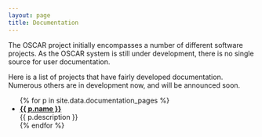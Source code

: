 ```yaml
---
layout: page
title: Documentation
---
```


The OSCAR project initially encompasses a number of different software projects.
As the OSCAR system is still under development, there is no single source for user
documentation. 

Here is a list of projects that have fairly developed documentation. Numerous others
are in development now, and will be announced soon.

<ul>
{% for p in site.data.documentation_pages %}
  <li>
    <a href="{{ p.documentation_url }}">
    <strong>{{ p.name }}</strong>
    </a>
    <br/>
    {{ p.description }}
  </li>
{% endfor %}
</ul>

